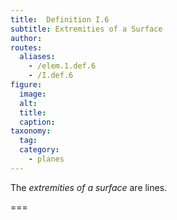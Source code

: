 ```yaml
---
title:  Definition I.6
subtitle: Extremities of a Surface
author:
routes:
  aliases:
    - /elem.1.def.6
    - /I.def.6
figure:
  image:
  alt:
  title:
  caption:
taxonomy:
  tag:
  category:
    - planes
---
```


The *extremities of a surface* are lines.

===
